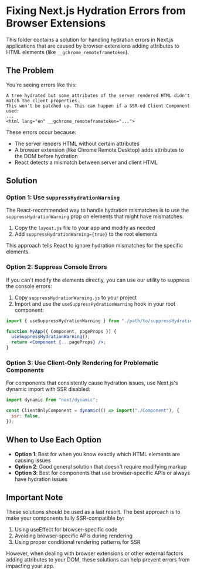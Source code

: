 # Fixing Next.js Hydration Errors from Browser Extensions

This folder contains a solution for handling hydration errors in Next.js applications that are caused by browser extensions adding attributes to HTML elements (like `__gchrome_remoteframetoken`).

## The Problem

You're seeing errors like this:

```
A tree hydrated but some attributes of the server rendered HTML didn't match the client properties.
This won't be patched up. This can happen if a SSR-ed Client Component used:
...
<html lang="en" __gchrome_remoteframetoken="...">
```

These errors occur because:

- The server renders HTML without certain attributes
- A browser extension (like Chrome Remote Desktop) adds attributes to the DOM before hydration
- React detects a mismatch between server and client HTML

## Solution

### Option 1: Use `suppressHydrationWarning`

The React-recommended way to handle hydration mismatches is to use the `suppressHydrationWarning` prop on elements that might have mismatches:

1. Copy the `layout.js` file to your app and modify as needed
2. Add `suppressHydrationWarning={true}` to the root elements

This approach tells React to ignore hydration mismatches for the specific elements.

### Option 2: Suppress Console Errors

If you can't modify the elements directly, you can use our utility to suppress the console errors:

1. Copy `suppressHydrationWarning.js` to your project
2. Import and use the `useSuppressHydrationWarning` hook in your root component:

```jsx
import { useSuppressHydrationWarning } from "./path/to/suppressHydrationWarning";

function MyApp({ Component, pageProps }) {
  useSuppressHydrationWarning();
  return <Component {...pageProps} />;
}
```

### Option 3: Use Client-Only Rendering for Problematic Components

For components that consistently cause hydration issues, use Next.js's dynamic import with SSR disabled:

```jsx
import dynamic from "next/dynamic";

const ClientOnlyComponent = dynamic(() => import("./Component"), {
  ssr: false,
});
```

## When to Use Each Option

- **Option 1**: Best for when you know exactly which HTML elements are causing issues
- **Option 2**: Good general solution that doesn't require modifying markup
- **Option 3**: Best for components that use browser-specific APIs or always have hydration issues

## Important Note

These solutions should be used as a last resort. The best approach is to make your components fully SSR-compatible by:

1. Using useEffect for browser-specific code
2. Avoiding browser-specific APIs during rendering
3. Using proper conditional rendering patterns for SSR

However, when dealing with browser extensions or other external factors adding attributes to your DOM, these solutions can help prevent errors from impacting your app.
